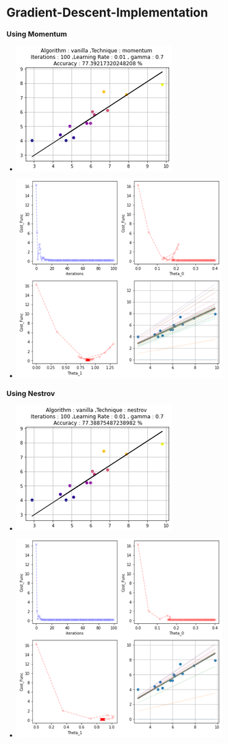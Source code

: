 # Gradient-Descent-Implementation

### Using Momentum
* ![alt text](https://github.com/aboudaladdin/Gradient-Descent-Implementation/blob/main/vanilla_momentum.png?raw=true)

* ![alt text](https://github.com/aboudaladdin/Gradient-Descent-Implementation/blob/main/vanilla_momentum2.png?raw=true)

### Using Nestrov
* ![alt text](https://github.com/aboudaladdin/Gradient-Descent-Implementation/blob/main/vanilla_nestrov1.png?raw=true)

* ![alt text](https://github.com/aboudaladdin/Gradient-Descent-Implementation/blob/main/vanilla_nestrov2.png?raw=true)
